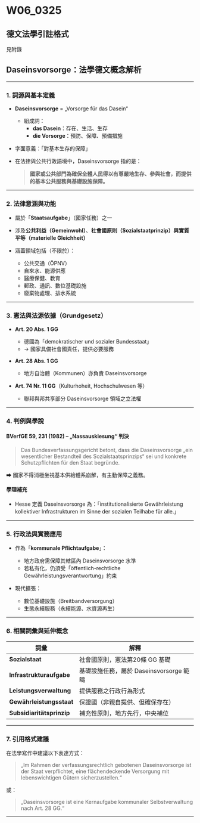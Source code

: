 # W06_0325

## 德文法學引註格式

見附錄

## Daseinsvorsorge：法學德文概念解析

***

### 1. 詞源與基本定義

- **Daseinsvorsorge** = „Vorsorge für das Dasein“
  - 組成詞：
    - **das Dasein**：存在、生活、生存
    - **die Vorsorge**：預防、保障、預備措施
- 字面意義：「對基本生存的保障」

- 在法律與公共行政語境中，Daseinsvorsorge 指的是：
  > **國家或公共部門為確保全體人民得以有尊嚴地生存、參與社會，而提供的基本公共服務與基礎設施保障。**

***

### 2. 法律意涵與功能

- 屬於「**Staatsaufgabe**」（國家任務）之一  
- 涉及**公共利益（Gemeinwohl）**、**社會國原則（Sozialstaatprinzip）**與**實質平等（materielle Gleichheit）**

- 涵蓋領域包括（不限於）：
  - 公共交通（ÖPNV）
  - 自來水、能源供應
  - 醫療保健、教育
  - 郵政、通訊、數位基礎設施
  - 廢棄物處理、排水系統

***

### 3. 憲法與法源依據（Grundgesetz）

- **Art. 20 Abs. 1 GG**  
  - 德國為「demokratischer und sozialer Bundesstaat」
  - → 國家具備社會國責任，提供必要服務
- **Art. 28 Abs. 1 GG**  
  - 地方自治體（Kommunen）亦負責 Daseinsvorsorge

- **Art. 74 Nr. 11 GG**（Kulturhoheit, Hochschulwesen 等）  
  - 聯邦與邦共享部分 Daseinsvorsorge 領域之立法權

***

### 4. 判例與學說

#### BVerfGE 59, 231 (1982) – „Nassauskiesung“ 判決

> Das Bundesverfassungsgericht betont, dass die Daseinsvorsorge „ein wesentlicher Bestandteil des Sozialstaatsprinzips“ sei und konkrete Schutzpflichten für den Staat begründe.

➡ 國家不得消極坐視基本供給體系崩解，有主動保障之義務。

#### 學理補充

- Hesse 定義 Daseinsvorsorge 為：「institutionalisierte Gewährleistung kollektiver Infrastrukturen im Sinne der sozialen Teilhabe für alle.」

***

### 5. 行政法與實務應用

- 作為「**kommunale Pflichtaufgabe**」：
  - 地方政府需保障其轄區內 Daseinsvorsorge 水準
  - 若私有化，仍須受「öffentlich-rechtliche Gewährleistungsverantwortung」約束

- 現代擴張：
  - 數位基礎設施（Breitbandversorgung）
  - 生態永續服務（永續能源、水資源再生）

***

### 6. 相關詞彙與延伸概念

| 詞彙                    | 解釋                               |
|-------------------------|------------------------------------|
| **Sozialstaat**         | 社會國原則，憲法第20條 GG 基礎     |
| **Infrastrukturaufgabe**| 基礎設施任務，屬於 Daseinsvorsorge 範疇 |
| **Leistungsverwaltung** | 提供服務之行政行為形式             |
| **Gewährleistungsstaat**| 保證國（非親自提供、但確保存在）    |
| **Subsidiaritätsprinzip**| 補充性原則，地方先行，中央補位     |

***

### 7. 引用格式建議

在法學寫作中建議以下表達方式：

> „Im Rahmen der verfassungsrechtlich gebotenen Daseinsvorsorge ist der Staat verpflichtet, eine flächendeckende Versorgung mit lebenswichtigen Gütern sicherzustellen.“

或：

> „Daseinsvorsorge ist eine Kernaufgabe kommunaler Selbstverwaltung nach Art. 28 GG.“

***